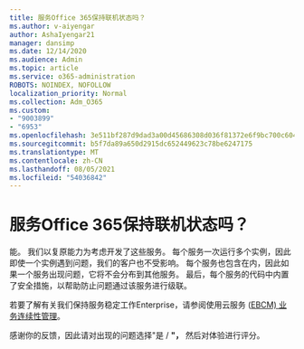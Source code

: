 ```yaml
---
title: 服务Office 365保持联机状态吗？
ms.author: v-aiyengar
author: AshaIyengar21
manager: dansimp
ms.date: 12/14/2020
ms.audience: Admin
ms.topic: article
ms.service: o365-administration
ROBOTS: NOINDEX, NOFOLLOW
localization_priority: Normal
ms.collection: Adm_O365
ms.custom:
- "9003899"
- "6953"
ms.openlocfilehash: 3e511bf287d9dad3a00d45686308d036f81372e6f9bc700c6043ed76aa5b184e
ms.sourcegitcommit: b5f7da89a650d2915dc652449623c78be6247175
ms.translationtype: MT
ms.contentlocale: zh-CN
ms.lasthandoff: 08/05/2021
ms.locfileid: "54036842"
---
```

# <a name="will-office-365-services-stay-online"></a>服务Office 365保持联机状态吗？

能。 我们以复原能力为考虑开发了这些服务。 每个服务一次运行多个实例，因此即使一个实例遇到问题，我们的客户也不受影响。 每个服务也包含在内，因此如果一个服务出现问题，它将不会分布到其他服务。 最后，每个服务的代码中内置了安全措施，以帮助防止问题通过该服务进行级联。

若要了解有关我们保持服务稳定工作Enterprise，请参阅使用云服务 ([EBCM) 业务连续性管理](https://go.microsoft.com/fwlink/?linkid=2124377)。

感谢你的反馈，因此请对出现的问题选择"是 / **"，** 然后对体验进行评分。
